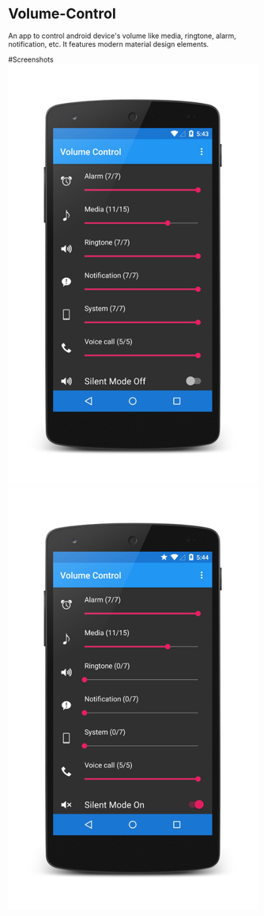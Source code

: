 # Volume-Control
An app to control android device's volume like media, ringtone, alarm, notification, etc. It features modern material design elements.

#Screenshots
<img src=https://github.com/AshishKayastha/Volume-Control/raw/master/images/normal.png><img src=https://github.com/AshishKayastha/Volume-Control/raw/master/images/silent.png>
